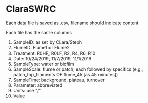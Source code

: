 <h1>ClaraSWRC</h1>
Each data file is saved as .csv, filename should indicate content
<p>Each file has the same columns</p>
<ol>
      <li> SampleID: as set by CLara/Steph </li>
      <li> FlumeID: Flume1 or Flume2 </li>
      <li> Treatment: R0HF, R0LF, R2, R4, R6, R10 </li>
      <li> Date: 10/24/2019, 11/7/2019, 11/1/2019 </li>	
      <li> SampleType: water or biofilm </li>
      <li> SampleScale: flume or patch, each followed by specifics (e.g., patch_top_filaments OF flume_45 [as 45 minutes])  </li> 	
      <li> SampleTime: background, plateau, turnover </li>		
      <li> Parameter: abbreviated </li>	
      <li> Units: use "/" </li>	
      <li> Value </li>
</ol>
